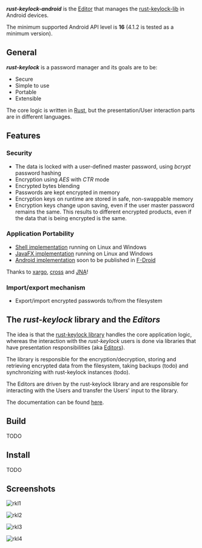 ___rust-keylock-android___ is the [Editor](https://rust-keylock.github.io/rust-keylock-lib/rust_keylock/trait.Editor.html) that manages the [rust-keylock-lib](https://github.com/rust-keylock/rust-keylock-lib) in Android devices.

The minimum supported Android API level is __16__ (4.1.2 is tested as a minimum version).

## General

___rust-keylock___ is a password manager and its goals are to be:

* Secure
* Simple to use
* Portable
* Extensible

The core logic is written in [Rust](https://www.rust-lang.org), but the presentation/User interaction parts are in different languages.

## Features

### Security

 * The data is locked with a user-defined master password, using _bcrypt_ password hashing
 * Encryption using _AES_ with _CTR_ mode
 * Encrypted bytes blending
 * Passwords are kept encrypted in memory
 * Encryption keys on runtime are stored in safe, non-swappable memory
 * Encryption keys change upon saving, even if the user master password remains the same. This results to different encrypted products, even if the data that is being encrypted is the same.
 
### Application Portability

 * [Shell implementation](https://github.com/rust-keylock/rust-keylock-shell) running on Linux and Windows
 * [JavaFX implementation](https://github.com/rust-keylock/rust-keylock-ui) running on Linux and Windows
 * [Android implementation](https://github.com/rust-keylock/rust-keylock-android) soon to be published in [F-Droid](https://gitlab.com/fdroid/fdroiddata/merge_requests/2141)

Thanks to [xargo](https://github.com/japaric/xargo), [cross](https://github.com/japaric/cross) and [JNA](https://github.com/java-native-access/jna)!
 
### Import/export mechanism

 * Export/import encrypted passwords to/from the filesystem

## The _rust-keylock_ library and the _Editors_

The idea is that the [rust-keylock library](https://github.com/rust-keylock/rust-keylock-lib) handles the core application logic, whereas the interaction with the _rust-keylock_ users is done via libraries that have presentation responsibilities (aka [Editors](https://rust-keylock.github.io/rust-keylock-lib/rust_keylock/trait.Editor.html)).

The library is responsible for the encryption/decryption, storing and retrieving encrypted data from the filesystem, taking backups (todo) and synchronizing with rust-keylock instances (todo).

The Editors are driven by the rust-keylock library and are responsible for interacting with the Users and transfer the Users' input to the library.

The documentation can be found [here](https://rust-keylock.github.io/rust-keylock-lib/rust_keylock/).

## Build

TODO

## Install

TODO

## Screenshots

![rkl1](gh-images/rkl1.png)

![rkl2](gh-images/rkl2.png)

![rkl3](gh-images/rkl3.png)

![rkl4](gh-images/rkl4.png)